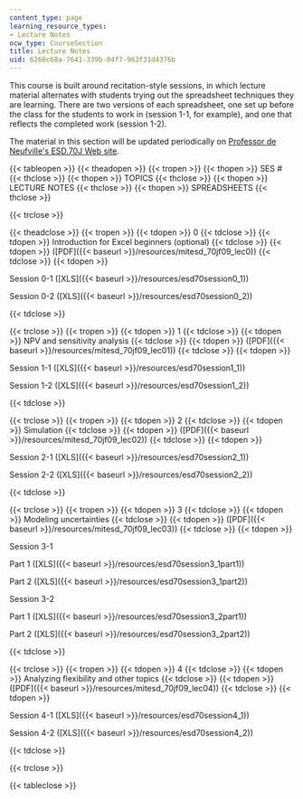 ```yaml
---
content_type: page
learning_resource_types:
- Lecture Notes
ocw_type: CourseSection
title: Lecture Notes
uid: 6260c68a-7641-339b-04f7-963f31d4376b
---
```


This course is built around recitation-style sessions, in which lecture material alternates with students trying out the spreadsheet techniques they are learning. There are two versions of each spreadsheet, one set up before the class for the students to work in (session 1-1, for example), and one that reflects the completed work (session 1-2).

The material in this section will be updated periodically on [Professor de Neufville's ESD.70J Web site](https://ardent.mit.edu/).

{{< tableopen >}}
{{< theadopen >}}
{{< tropen >}}
{{< thopen >}}
SES #
{{< thclose >}}
{{< thopen >}}
TOPICS
{{< thclose >}}
{{< thopen >}}
LECTURE NOTES
{{< thclose >}}
{{< thopen >}}
SPREADSHEETS
{{< thclose >}}

{{< trclose >}}

{{< theadclose >}}
{{< tropen >}}
{{< tdopen >}}
0
{{< tdclose >}}
{{< tdopen >}}
Introduction for Excel beginners (optional)
{{< tdclose >}}
{{< tdopen >}}
([PDF]({{< baseurl >}}/resources/mitesd_70jf09_lec0))
{{< tdclose >}}
{{< tdopen >}}


Session 0-1 ([XLS]({{< baseurl >}}/resources/esd70session0_1))

Session 0-2 ([XLS]({{< baseurl >}}/resources/esd70session0_2))


{{< tdclose >}}

{{< trclose >}}
{{< tropen >}}
{{< tdopen >}}
1
{{< tdclose >}}
{{< tdopen >}}
NPV and sensitivity analysis
{{< tdclose >}}
{{< tdopen >}}
([PDF]({{< baseurl >}}/resources/mitesd_70jf09_lec01))
{{< tdclose >}}
{{< tdopen >}}


Session 1-1 ([XLS]({{< baseurl >}}/resources/esd70session1_1))

Session 1-2 ([XLS]({{< baseurl >}}/resources/esd70session1_2))


{{< tdclose >}}

{{< trclose >}}
{{< tropen >}}
{{< tdopen >}}
2
{{< tdclose >}}
{{< tdopen >}}
Simulation
{{< tdclose >}}
{{< tdopen >}}
([PDF]({{< baseurl >}}/resources/mitesd_70jf09_lec02))
{{< tdclose >}}
{{< tdopen >}}


Session 2-1 ([XLS]({{< baseurl >}}/resources/esd70session2_1))

Session 2-2 ([XLS]({{< baseurl >}}/resources/esd70session2_2))


{{< tdclose >}}

{{< trclose >}}
{{< tropen >}}
{{< tdopen >}}
3
{{< tdclose >}}
{{< tdopen >}}
Modeling uncertainties
{{< tdclose >}}
{{< tdopen >}}
([PDF]({{< baseurl >}}/resources/mitesd_70jf09_lec03))
{{< tdclose >}}
{{< tdopen >}}


Session 3-1

Part 1 ([XLS]({{< baseurl >}}/resources/esd70session3_1part1))

Part 2 ([XLS]({{< baseurl >}}/resources/esd70session3_1part2))

Session 3-2

Part 1 ([XLS]({{< baseurl >}}/resources/esd70session3_2part1))

Part 2 ([XLS]({{< baseurl >}}/resources/esd70session3_2part2))


{{< tdclose >}}

{{< trclose >}}
{{< tropen >}}
{{< tdopen >}}
4
{{< tdclose >}}
{{< tdopen >}}
Analyzing flexibility and other topics
{{< tdclose >}}
{{< tdopen >}}
([PDF]({{< baseurl >}}/resources/mitesd_70jf09_lec04))
{{< tdclose >}}
{{< tdopen >}}


Session 4-1 ([XLS]({{< baseurl >}}/resources/esd70session4_1))

Session 4-2 ([XLS]({{< baseurl >}}/resources/esd70session4_2))


{{< tdclose >}}

{{< trclose >}}

{{< tableclose >}}